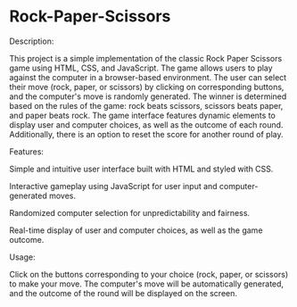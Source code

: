 # Rock-Paper-Scissors

Description:

This project is a simple implementation of the classic Rock Paper Scissors game using HTML, CSS, and JavaScript. The game allows users to play against the computer in a browser-based environment. The user can select their move (rock, paper, or scissors) by clicking on corresponding buttons, and the computer's move is randomly generated. The winner is determined based on the rules of the game: rock beats scissors, scissors beats paper, and paper beats rock. The game interface features dynamic elements to display user and computer choices, as well as the outcome of each round. Additionally, there is an option to reset the score for another round of play.

Features:

Simple and intuitive user interface built with HTML and styled with CSS.

Interactive gameplay using JavaScript for user input and computer-generated moves.

Randomized computer selection for unpredictability and fairness.

Real-time display of user and computer choices, as well as the game outcome.

Usage:

Click on the buttons corresponding to your choice (rock, paper, or scissors) to make your move. The computer's move will be automatically generated, and the outcome of the round will be displayed on the screen. 
